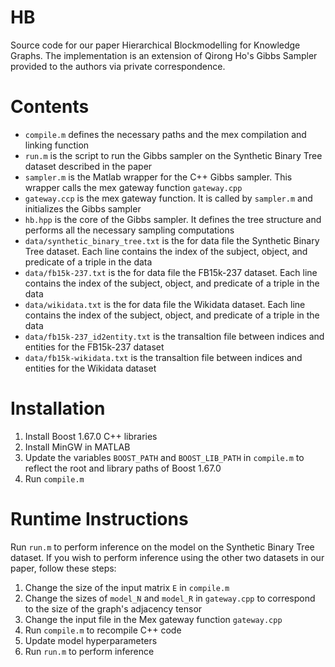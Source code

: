 # HB

Source code for our paper Hierarchical Blockmodelling for Knowledge Graphs. The implementation is an extension of Qirong Ho's Gibbs Sampler provided to the authors via private correspondence.

# Contents

* `compile.m` defines the necessary paths and the mex compilation and linking function
* `run.m` is the script to run the Gibbs sampler on the Synthetic Binary Tree dataset described in the paper
* `sampler.m` is the Matlab wrapper for the C++ Gibbs sampler. This wrapper calls the mex gateway function `gateway.cpp`
* `gateway.ccp` is the mex gateway function. It is called by `sampler.m` and initializes the Gibbs sampler
* `hb.hpp` is the core of the Gibbs sampler. It defines the tree structure and performs all the necessary sampling computations
* `data/synthetic_binary_tree.txt` is the for data file the Synthetic Binary Tree dataset. Each line contains the index of the subject, object, and predicate of a triple in the data
* `data/fb15k-237.txt` is the for data file the FB15k-237 dataset. Each line contains the index of the subject, object, and predicate of a triple in the data
* `data/wikidata.txt` is the for data file the Wikidata dataset. Each line contains the index of the subject, object, and predicate of a triple in the data
* `data/fb15k-237_id2entity.txt` is the transaltion file between indices and entities for the FB15k-237 dataset
* `data/fb15k-wikidata.txt` is the transaltion file between indices and entities for the Wikidata dataset

# Installation

1. Install Boost 1.67.0 C++ libraries
2. Install MinGW in MATLAB
3. Update the variables `BOOST_PATH` and `BOOST_LIB_PATH` in `compile.m` to reflect the root and library paths of Boost 1.67.0
4. Run `compile.m`

# Runtime Instructions

Run `run.m` to perform inference on the model on the Synthetic Binary Tree dataset. If you wish to perform inference using the other two datasets in our paper, follow these steps:

1. Change the size of the input matrix `E` in `compile.m`
2. Change the sizes of `model_N` and `model_R` in `gateway.cpp` to correspond to the size of the graph's adjacency tensor
3. Change the input file in the Mex gateway function `gateway.cpp`
4. Run `compile.m` to recompile C++ code
5. Update model hyperparameters
7. Run `run.m` to perform inference
